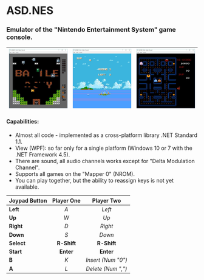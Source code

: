 # ASD.NES
### Emulator of the "Nintendo Entertainment System" game console.
|![Battle City Screenshot](https://github.com/Art-Stea1th/ASD.NES/blob/master/Screenshots/battle-city.jpg)|![Battle City Screenshot](https://github.com/Art-Stea1th/ASD.NES/blob/master/Screenshots/sky-destroyer.jpg)|![Battle City Screenshot](https://github.com/Art-Stea1th/ASD.NES/blob/master/Screenshots/pacman.jpg)|
|:---:|:---:|:---:|

#### Capabilities:
- Almost all code - implemented as a cross-platform library .NET Standard 1.1.
- View (WPF): so far only for a single platform (Windows 10 or 7 with the .NET Framework 4.5).
- There are sound, all audio channels works except for "Delta Modulation Channel".
- Supports all games on the "Mapper 0" (NROM).
- You can play together, but the ability to reassign keys is not yet available.

| Joypad Button    | Player One        | Player Two         |
| :---             |      :---:        |       :---:        |
| **Left**         | *A*               | *Left*             |
| **Up**           | *W*               | *Up*               |
| **Right**        | *D*               | *Right*            |
| **Down**         | *S*               | *Down*             |
| **Select**       | **R-Shift**       | **R-Shift**        |
| **Start**        | **Enter**         | **Enter**          |
| **B**            | *K*               | *Insert (Num "0")* |
| **A**            | *L*               | *Delete (Num ",")* |